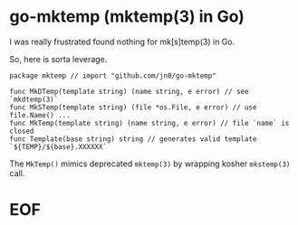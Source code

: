 # go-mktemp (mktemp(3) in Go)

I was really frustrated found nothing for mk[s]temp(3) in Go.

So, here is sorta leverage.

```
package mktemp // import "github.com/jn0/go-mktemp"

func MkDTemp(template string) (name string, e error) // see `mkdtemp(3)`
func MkSTemp(template string) (file *os.File, e error) // use file.Name() ...
func MkTemp(template string) (name string, e error) // file `name` is closed
func Template(base string) string // generates valid template `${TEMP}/${base}.XXXXXX`
```

The `MkTemp()` mimics deprecated `mktemp(3)` by wrapping kosher `mkstemp(3)` call.

# EOF #
